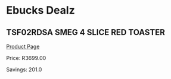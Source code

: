 
# Ebucks Dealz
## TSF02RDSA SMEG 4 SLICE RED TOASTER
[Product Page](https://www.ebucks.com/web/shop/productSelected.do?prodId=1170710464&catId=1196428103)

Price: R3699.00

Savings: 201.0


	